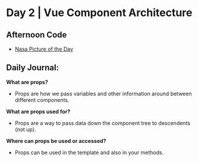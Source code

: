 # Day 2 | Vue Component Architecture

## Afternoon Code
+ [Nasa Picture of the Day](https://github.com/hollidavis/nasa-apod)

## Daily Journal:

**What are props?**

+ Props are how we pass variables and other information around between different components.

**What are props used for?**

+ Props are a way to pass data down the component tree to descendents (not up).

**Where can props be used or accessed?**

+ Props can be used in the template and also in your methods.